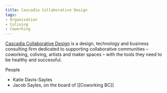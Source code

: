 ```yaml
---
title: Cascadia Collaborative Design
tags:
- Organization
- Coliving
- Coworking
---
```


[Cascadia Collaborative Design](https://cascadia.design/) is a design, technology and business consulting firm dedicated to supporting collaborative communities – coworking, coliving, artists and maker spaces – with the tools they need to be healthy and successful.

People
* Katie Davis-Sayles
* Jacob Sayles, on the board of [[Coworking BC]]